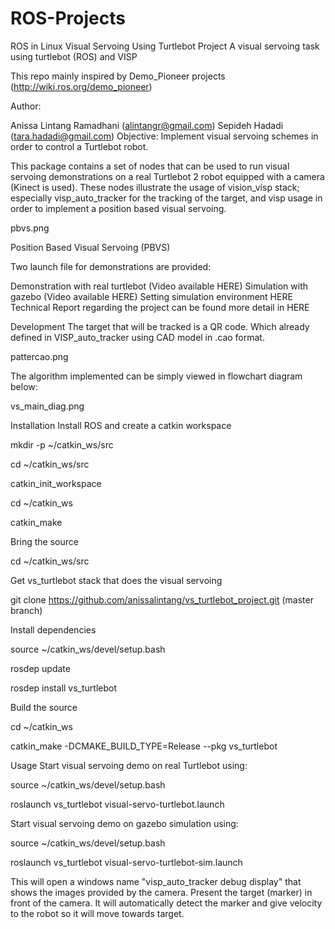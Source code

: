 # ROS-Projects
ROS in Linux
Visual Servoing Using Turtlebot Project
A visual servoing task using turtlebot (ROS) and VISP

This repo mainly inspired by Demo_Pioneer projects (http://wiki.ros.org/demo_pioneer)

Author:

Anissa Lintang Ramadhani (alintangr@gmail.com)
Sepideh Hadadi (tara.hadadi@gmail.com)
Objective:
Implement visual servoing schemes in order to control a Turtlebot robot.

This package contains a set of nodes that can be used to run visual servoing demonstrations on a real Turtlebot 2 robot equipped with a camera (Kinect is used). These nodes illustrate the usage of vision_visp stack; especially visp_auto_tracker for the tracking of the target, and visp usage in order to implement a position based visual servoing.

pbvs.png

Position Based Visual Servoing (PBVS)

Two launch file for demonstrations are provided:

Demonstration with real turtlebot (Video available HERE)
Simulation with gazebo (Video available HERE)
Setting simulation environment HERE
Technical Report regarding the project can be found more detail in HERE

Development
The target that will be tracked is a QR code. Which already defined in VISP_auto_tracker using CAD model in .cao format.

pattercao.png

The algorithm implemented can be simply viewed in flowchart diagram below:

vs_main_diag.png

Installation
Install ROS and create a catkin workspace

mkdir -p ~/catkin_ws/src

cd ~/catkin_ws/src

catkin_init_workspace

cd ~/catkin_ws

catkin_make

Bring the source

cd ~/catkin_ws/src

Get vs_turtlebot stack that does the visual servoing

git clone https://github.com/anissalintang/vs_turtlebot_project.git (master branch)

Install dependencies

source ~/catkin_ws/devel/setup.bash

rosdep update

rosdep install vs_turtlebot

Build the source

cd ~/catkin_ws

catkin_make -DCMAKE_BUILD_TYPE=Release --pkg vs_turtlebot

Usage
Start visual servoing demo on real Turtlebot using:

source ~/catkin_ws/devel/setup.bash

roslaunch vs_turtlebot visual-servo-turtlebot.launch

Start visual servoing demo on gazebo simulation using:

source ~/catkin_ws/devel/setup.bash

roslaunch vs_turtlebot visual-servo-turtlebot-sim.launch

This will open a windows name "visp_auto_tracker debug display" that shows the images provided by the camera. Present the target (marker) in front of the camera. It will automatically detect the marker and give velocity to the robot so it will move towards target.
